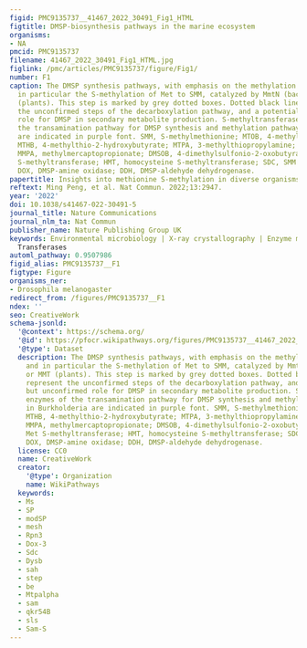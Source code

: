 ```yaml
---
figid: PMC9135737__41467_2022_30491_Fig1_HTML
figtitle: DMSP-biosynthesis pathways in the marine ecosystem
organisms:
- NA
pmcid: PMC9135737
filename: 41467_2022_30491_Fig1_HTML.jpg
figlink: /pmc/articles/PMC9135737/figure/Fig1/
number: F1
caption: The DMSP synthesis pathways, with emphasis on the methylation pathway and
  in particular the S-methylation of Met to SMM, catalyzed by MmtN (bacteria) or MMT
  (plants). This step is marked by grey dotted boxes. Dotted black lines represent
  the unconfirmed steps of the decarboxylation pathway, and a potential but unconfirmed
  role for DMSP in secondary metabolite production. S-methyltransferase enzymes of
  the transamination pathway for DMSP synthesis and methylation pathway in Burkholderia
  are indicated in purple font. SMM, S-methylmethionine; MTOB, 4-methylthio-2-oxobutyrate;
  MTHB, 4-methylthio-2-hydroxybutyrate; MTPA, 3-methylthiopropylamine; DMSHB, 4-dimethylsulfonio-2-hydroxybutyrate;
  MMPA, methylmercaptopropionate; DMSOB, 4-dimethylsulfonio-2-oxobutyrate; MMT, Met
  S-methyltransferase; HMT, homocysteine S-methyltransferase; SDC, SMM decarboxylase;
  DOX, DMSP-amine oxidase; DDH, DMSP-aldehyde dehydrogenase.
papertitle: Insights into methionine S-methylation in diverse organisms.
reftext: Ming Peng, et al. Nat Commun. 2022;13:2947.
year: '2022'
doi: 10.1038/s41467-022-30491-5
journal_title: Nature Communications
journal_nlm_ta: Nat Commun
publisher_name: Nature Publishing Group UK
keywords: Environmental microbiology | X-ray crystallography | Enzyme mechanisms |
  Transferases
automl_pathway: 0.9507986
figid_alias: PMC9135737__F1
figtype: Figure
organisms_ner:
- Drosophila melanogaster
redirect_from: /figures/PMC9135737__F1
ndex: ''
seo: CreativeWork
schema-jsonld:
  '@context': https://schema.org/
  '@id': https://pfocr.wikipathways.org/figures/PMC9135737__41467_2022_30491_Fig1_HTML.html
  '@type': Dataset
  description: The DMSP synthesis pathways, with emphasis on the methylation pathway
    and in particular the S-methylation of Met to SMM, catalyzed by MmtN (bacteria)
    or MMT (plants). This step is marked by grey dotted boxes. Dotted black lines
    represent the unconfirmed steps of the decarboxylation pathway, and a potential
    but unconfirmed role for DMSP in secondary metabolite production. S-methyltransferase
    enzymes of the transamination pathway for DMSP synthesis and methylation pathway
    in Burkholderia are indicated in purple font. SMM, S-methylmethionine; MTOB, 4-methylthio-2-oxobutyrate;
    MTHB, 4-methylthio-2-hydroxybutyrate; MTPA, 3-methylthiopropylamine; DMSHB, 4-dimethylsulfonio-2-hydroxybutyrate;
    MMPA, methylmercaptopropionate; DMSOB, 4-dimethylsulfonio-2-oxobutyrate; MMT,
    Met S-methyltransferase; HMT, homocysteine S-methyltransferase; SDC, SMM decarboxylase;
    DOX, DMSP-amine oxidase; DDH, DMSP-aldehyde dehydrogenase.
  license: CC0
  name: CreativeWork
  creator:
    '@type': Organization
    name: WikiPathways
  keywords:
  - Ms
  - SP
  - modSP
  - mesh
  - Rpn3
  - Dox-3
  - Sdc
  - Dysb
  - sah
  - step
  - be
  - Mtpalpha
  - sam
  - qkr54B
  - sls
  - Sam-S
---
```

